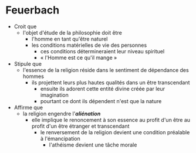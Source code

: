 # Feuerbach
- Croit que
  - l'objet d'étude de la philosophie doit être 
    - l'homme en tant qu'être naturel
    - les conditions matérielles de vie des personnes
      - ces conditions détermineraient leur niveau spirituel
      - « l'Homme est ce qu'il mange »
- Stipule que
  - l'essence de la religion réside dans le sentiment de dépendance des hommes
    - ils projettent leurs plus hautes qualités dans un être transcendant
      - ensuite ils adorent cette entité divine créée par leur imagination
      - pourtant ce dont ils dépendent n'est que la nature
- Affirme que
  - la religion engendre l'***aliénation***
    - elle implique le renoncement à son essence au profit d'un être au profit d'un être étranger et transcendant
      - le renversement de la religion devient une condition préalable à l'émancipation
        - l'athéisme devient une tâche morale            
